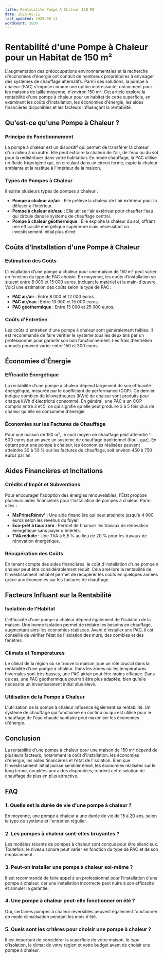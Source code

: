 ```yaml
---
title: Rentabilité Pompe A Chaleur 150 M2
date: 2025-08-11
last_updated: 2025-08-11
wordcount: 1009
---
```


# Rentabilité d'une Pompe à Chaleur pour un Habitat de 150 m²

L'augmentation des préoccupations environnementales et la recherche d'économies d'énergie ont conduit de nombreux propriétaires à envisager des systèmes de chauffage alternatifs. Parmi ces solutions, la pompe à chaleur (PAC) s'impose comme une option intéressante, notamment pour les maisons de taille moyenne, d'environ 150 m². Cet article explore la rentabilité d'une pompe à chaleur pour un habitat de cette superficie, en examinant les coûts d'installation, les économies d'énergie, les aides financières disponibles et les facteurs influençant la rentabilité.

## Qu'est-ce qu'une Pompe à Chaleur ?

### Principe de Fonctionnement

La pompe à chaleur est un dispositif qui permet de transférer la chaleur d'un milieu à un autre. Elle peut extraire la chaleur de l'air, de l'eau ou du sol pour la redistribuer dans votre habitation. En mode chauffage, la PAC utilise un fluide frigorigène qui, en circulant dans un circuit fermé, capte la chaleur ambiante et la restitue à l'intérieur de la maison.

### Types de Pompes à Chaleur

Il existe plusieurs types de pompes à chaleur :

- **Pompe à chaleur air/air** : Elle prélève la chaleur de l'air extérieur pour la diffuser à l'intérieur.
- **Pompe à chaleur air/eau** : Elle utilise l'air extérieur pour chauffer l'eau qui circule dans le système de chauffage central.
- **Pompe à chaleur géothermique** : Elle exploite la chaleur du sol, offrant une efficacité énergétique supérieure mais nécessitant un investissement initial plus élevé.

## Coûts d'Installation d'une Pompe à Chaleur

### Estimation des Coûts

L'installation d'une pompe à chaleur pour une maison de 150 m² peut varier en fonction du type de PAC choisie. En moyenne, les coûts d'installation se situent entre 8 000 et 15 000 euros, incluant le matériel et la main-d'œuvre. Voici une estimation des coûts selon le type de PAC :

- **PAC air/air** : Entre 8 000 et 12 000 euros.
- **PAC air/eau** : Entre 10 000 et 15 000 euros.
- **PAC géothermique** : Entre 15 000 et 25 000 euros.

### Coûts d'Entretien

Les coûts d'entretien d'une pompe à chaleur sont généralement faibles. Il est recommandé de faire vérifier le système tous les deux ans par un professionnel pour garantir son bon fonctionnement. Les frais d'entretien annuels peuvent varier entre 150 et 300 euros.

## Économies d'Énergie

### Efficacité Énergétique

La rentabilité d'une pompe à chaleur dépend largement de son efficacité énergétique, mesurée par le coefficient de performance (COP). Ce dernier indique combien de kilowattheures (kWh) de chaleur sont produits pour chaque kWh d'électricité consommé. En général, une PAC a un COP compris entre 3 et 5, ce qui signifie qu'elle peut produire 3 à 5 fois plus de chaleur qu'elle ne consomme d'énergie.

### Économies sur les Factures de Chauffage

Pour une maison de 150 m², le coût moyen de chauffage peut atteindre 1 500 euros par an avec un système de chauffage traditionnel (fioul, gaz). En optant pour une pompe à chaleur, les économies réalisées peuvent atteindre 30 à 50 % sur les factures de chauffage, soit environ 450 à 750 euros par an.

## Aides Financières et Incitations

### Crédits d'Impôt et Subventions

Pour encourager l'adoption des énergies renouvelables, l'État propose plusieurs aides financières pour l'installation de pompes à chaleur. Parmi elles :

- **MaPrimeRénov'** : Une aide financière qui peut atteindre jusqu'à 4 000 euros selon les revenus du foyer.
- **Éco-prêt à taux zéro** : Permet de financer les travaux de rénovation énergétique sans payer d'intérêts.
- **TVA réduite** : Une TVA à 5,5 % au lieu de 20 % pour les travaux de rénovation énergétique.

### Récupération des Coûts

En tenant compte des aides financières, le coût d'installation d'une pompe à chaleur peut être considérablement réduit. Cela améliore la rentabilité de l'investissement initial et permet de récupérer les coûts en quelques années grâce aux économies sur les factures de chauffage.

## Facteurs Influant sur la Rentabilité

### Isolation de l'Habitat

L'efficacité d'une pompe à chaleur dépend également de l'isolation de la maison. Une bonne isolation permet de réduire les besoins en chauffage, augmentant ainsi les économies réalisées. Avant d'installer une PAC, il est conseillé de vérifier l'état de l'isolation des murs, des combles et des fenêtres.

### Climats et Températures

Le climat de la région où se trouve la maison joue un rôle crucial dans la rentabilité d'une pompe à chaleur. Dans les zones où les températures hivernales sont très basses, une PAC air/air peut être moins efficace. Dans ce cas, une PAC géothermique pourrait être plus adaptée, bien qu'elle nécessite un investissement initial plus élevé.

### Utilisation de la Pompe à Chaleur

L'utilisation de la pompe à chaleur influence également sa rentabilité. Un système de chauffage qui fonctionne en continu ou qui est utilisé pour le chauffage de l'eau chaude sanitaire peut maximiser les économies d'énergie.

## Conclusion

La rentabilité d'une pompe à chaleur pour une maison de 150 m² dépend de plusieurs facteurs, notamment le coût d'installation, les économies d'énergie, les aides financières et l'état de l'isolation. Bien que l'investissement initial puisse sembler élevé, les économies réalisées sur le long terme, couplées aux aides disponibles, rendent cette solution de chauffage de plus en plus attractive. 

## FAQ

### 1. Quelle est la durée de vie d'une pompe à chaleur ?

En moyenne, une pompe à chaleur a une durée de vie de 15 à 20 ans, selon le type de système et l'entretien régulier.

### 2. Les pompes à chaleur sont-elles bruyantes ?

Les modèles récents de pompes à chaleur sont conçus pour être silencieux. Toutefois, le niveau sonore peut varier en fonction du type de PAC et de son emplacement.

### 3. Peut-on installer une pompe à chaleur soi-même ?

Il est recommandé de faire appel à un professionnel pour l'installation d'une pompe à chaleur, car une installation incorrecte peut nuire à son efficacité et annuler la garantie.

### 4. Une pompe à chaleur peut-elle fonctionner en été ?

Oui, certaines pompes à chaleur réversibles peuvent également fonctionner en mode climatisation pendant les mois d'été.

### 5. Quels sont les critères pour choisir une pompe à chaleur ?

Il est important de considérer la superficie de votre maison, le type d'isolation, le climat de votre région et votre budget avant de choisir une pompe à chaleur.